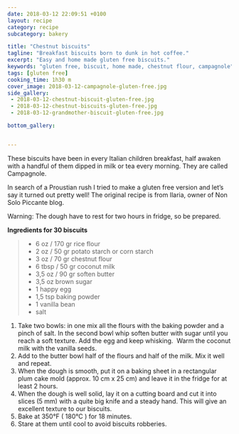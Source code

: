 ```yaml
---
date: 2018-03-12 22:09:51 +0100
layout: recipe
category: recipe
subcategory: bakery

title: "Chestnut biscuits"
tagline: "Breakfast biscuits born to dunk in hot coffee."
excerpt: "Easy and home made gluten free biscuits."
keywords: "gluten free, biscuit, home made, chestnut flour, campagnole"
tags: [gluten free]
cooking_time: 1h30 m
cover_image: 2018-03-12-campagnole-gluten-free.jpg
side_gallery:
 - 2018-03-12-chestnut-biscuit-gluten-free.jpg
 - 2018-03-12-chestnut-biscuits-gluten-free.jpg
 - 2018-03-12-grandmother-biscuit-gluten-free.jpg

bottom_gallery:


---
```


These biscuits have been in every Italian children breakfast, half awaken with a handful of them dipped in milk or tea every morning. They are called Campagnole.

In search of a Proustian rush I tried to make a gluten free version and let’s say it turned out pretty well! The original recipe is from Ilaria, owner of Non Solo Piccante blog.

Warning:
The dough have to rest for two hours in fridge, so be prepared.


__Ingredients for 30 biscuits__

> - 6 oz / 170 gr rice flour
> - 2 oz / 50 gr potato starch or corn starch
> - 3 oz / 70 gr chestnut flour
> - 6 tbsp / 50 gr coconut milk
> - 3,5 oz / 90 gr soften butter
> - 3,5 oz brown sugar
> - 1 happy egg
> - 1,5 tsp baking powder  
> - 1 vanilla bean
> - salt

1. Take two bowls: in one mix all the flours with the baking powder and a pinch of salt. In the second bowl whip soften butter with sugar until you reach a soft texture. Add the egg and keep whisking.  Warm the coconut milk with the vanilla seeds.
2. Add to the butter bowl half of the flours and half of the milk. Mix it well and repeat.
3. When the dough is smooth, put it on a baking sheet in a rectangular plum cake mold  (approx. 10 cm x 25 cm) and leave it in the fridge for at least 2 hours.
4. When the dough is well solid, lay it on a cutting board and cut it into slices (5 mm) with a quite big knife and a steady hand. This will give an excellent texture to our biscuits.
5. Bake at 350°F ( 180°C ) for 18 minutes.
6. Stare at them until cool to avoid biscuits robberies.
